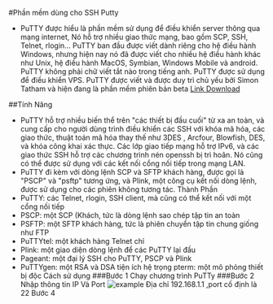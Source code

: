 #Phần mềm dùng cho SSH  Putty 

- PuTTY được hiểu là phần mềm sử dụng để điều khiển server thông qua mạng internet, Nó hỗ trợ nhiều giao thức mạng, bao gồm SCP, SSH, Telnet, rlogin... PuTTY ban đầu được viết dành riêng cho hệ điều hành Windows, nhưng hiện nay nó đã được viết cho nhiều hệ điều hành khác như Unix, hệ điều hành MacOS,  Symbian, Windows Mobile và android. PuTTY không phải chữ viết tắt nào trong tiếng anh. PuTTY được sử dụng để điều khiển VPS.
 PuTTY được viết và được duy trì chủ yếu bởi Simon Tatham và hiện đang là phần mềm phiên bản beta
[Link Download](https://www.chiark.greenend.org.uk/~sgtatham/putty/latest.html) 

##Tính Năng 
- PuTTY hỗ trợ nhiều biến thể trên "các thiết bị đầu cuối" từ xa an toàn, và cung cấp cho người dùng trình điều khiển các SSH với khóa mã hóa, các giao thức, thuật toán mã hóa thay thế như 3DES , Arcfour, Blowfish, DES, và khóa công khai xác thực. Các lớp giao tiếp mạng hỗ trợ IPv6, và các giao thức SSH hỗ trợ các chương trình nén openssh bị trì hoãn. Nó cũng có thể được sử dụng với các kết nối cổng nối tiếp trong mạng LAN.
- PuTTY đi kèm với dòng lệnh SCP và SFTP khách hàng, được gọi là "PSCP" và "psftp" tương ứng, và Plink, một công cụ kết nối dòng lệnh, được sử dụng cho các phiên không tương tác.
Thành Phần 
- PuTTY: các Telnet, rlogin, SSH client, mà cũng có thể kết nối với một cổng nối tiếp
- PSCP: một SCP (Khách, tức là dòng lệnh sao chép tập tin an toàn
- PSFTP: một SFTP khách hàng, tức là phiên chuyển tập tin chung giống như FTP
- PuTTYtel: một khách hàng Telnet chỉ
- Plink: một giao diện dòng lệnh để các PuTTY lại đầu
- Pageant: một đại lý SSH cho PuTTY, PSCP và Plink
- PuTTYgen: một RSA và DSA tiện ích hệ trọng
pterm: một mô phỏng thiết bị độc
Cách sử dụng 
###Bước 1 Chạy chương trình PuTTy 
###Bước 2 Nhập thông tin IP Và Port
![example](/)
Địa chỉ 192.168.1.1 ,port  cố định là 22 
Bước 4 


